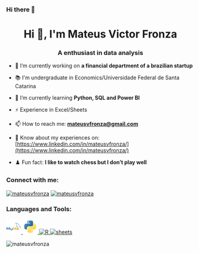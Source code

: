 ### Hi there 👋
<h1 align="center">Hi 👋, I'm Mateus Victor Fronza</h1>
<h3 align="center">A enthusiast in data analysis</h3>

- 🔭 I’m currently working on **a financial department of a brazilian startup** 

- 📚 I'm undergraduate in Economics/Universidade Federal de Santa Catarina

- 🌱 I’m currently learning **Python, SQL and Power BI**

- ⚡ Experience in Excel/Sheets

- 📫 How to reach me: **mateusvfronza@gmail.com**

- 📄 Know about my experiences on: [https://www.linkedin.com/in/mateusvfronza/](https://www.linkedin.com/in/mateusvfronza/)

- ♟️ Fun fact: **I like to watch chess but I don’t play well**

<h3 align="left">Connect with me:</h3>
<p align="left">
<a href="https://linkedin.com/in/mateusvfronza" target="blank"><img align="center" src="https://raw.githubusercontent.com/rahuldkjain/github-profile-readme-generator/master/src/images/icons/Social/linked-in-alt.svg" alt="mateusvfronza" height="30" width="40" /></a>
<a href="https://kaggle.com/mateusvfronza" target="blank"><img align="center" src="https://raw.githubusercontent.com/rahuldkjain/github-profile-readme-generator/master/src/images/icons/Social/kaggle.svg" alt="mateusvfronza" height="30" width="40" /></a>
</p>

<h3 align="left">Languages and Tools:</h3>
<p align="left"> <a href="https://www.mysql.com/" target="_blank" rel="noreferrer"> <img src="https://raw.githubusercontent.com/devicons/devicon/master/icons/mysql/mysql-original-wordmark.svg" alt="mysql" width="40" height="40"/> </a> </a> <a href="https://www.python.org" target="_blank" rel="noreferrer"> <img src="https://raw.githubusercontent.com/devicons/devicon/master/icons/python/python-original.svg" alt="python" width="40" height="40"/> </a> <a href="https://www.rstudio.com/" target="_blank" rel="noreferrer"> <img src="https://www.r-project.org/Rlogo.png" alt="R" width="40" height="40"/> </a> <a href="https://workspace.google.com/intl/pt-BR/products/sheets/?utm_source=google&utm_medium=cpc&utm_campaign=latam-BR-all-pt-dr-bkws-all-all-trial-e-dr-1011272-LUAC0011912&utm_content=text-ad-none-any-DEV_c-CRE_477535133496-ADGP_Hybrid%20%7C%20BKWS%20-%20EXA%20%7C%20Txt%20~%20Sheets_Sheets-KWID_43700057673113431-kwd-11403239008&utm_term=KW_google%20sheets-ST_google%20sheets&gclid=CjwKCAiAyPyQBhB6EiwAFUuakt7rrV5prsikfQ-uS-CEpP23eeRu34dryXB0uVSeXOcsJXUQ1VkuyxoCPQ0QAvD_BwE&gclsrc=aw.ds" target="_blank" rel="noreferrer"> <img src="https://www.gstatic.com/images/branding/product/1x/hh_sheets_64dp.png" alt="sheets" width="40" height="40"/> </a> </a></p>

<p><img align="center" src="https://github-readme-stats.vercel.app/api/top-langs?username=mateusvfronza&show_icons=true&locale=en&layout=compact" alt="mateusvfronza" /></p>

<!--
**MateusVFronza/MateusVFronza** is a ✨ _special_ ✨ repository because its `README.md` (this file) appears on your GitHub profile.

Here are some ideas to get you started:

- 🔭 I’m currently working on ...
- 🌱 I’m currently learning ...
- 👯 I’m looking to collaborate on ...
- 🤔 I’m looking for help with ...
- 💬 Ask me about ...
- 📫 How to reach me: ...
- 😄 Pronouns: ...
- ⚡ Fun fact: ...
-->
